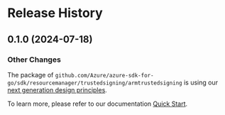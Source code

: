 # Release History

## 0.1.0 (2024-07-18)
### Other Changes

The package of `github.com/Azure/azure-sdk-for-go/sdk/resourcemanager/trustedsigning/armtrustedsigning` is using our [next generation design principles](https://azure.github.io/azure-sdk/general_introduction.html).

To learn more, please refer to our documentation [Quick Start](https://aka.ms/azsdk/go/mgmt).